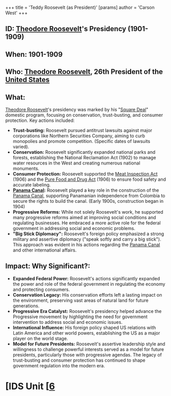 +++
 title = 'Teddy Roosevelt (as President)'
[params]
	author = 'Carson West'
+++
## ID: [Theodore Roosevelt](./../theodore-roosevelt/)'s Presidency (1901-1909)

## When: 1901-1909

## Who: [Theodore Roosevelt](./../theodore-roosevelt/), 26th President of the [United States](./../united-states/)

## What:  
[Theodore Roosevelt](./../theodore-roosevelt/)'s presidency was marked by his "[Square Deal](./../square-deal/)" domestic program, focusing on conservation, trust-busting, and consumer protection.  Key actions included:

* **Trust-busting:**  Roosevelt pursued antitrust lawsuits against major corporations like Northern Securities Company, aiming to curb monopolies and promote competition. (Specific dates of lawsuits varied).
* **Conservation:** Roosevelt significantly expanded national parks and forests, establishing the National Reclamation Act (1902) to manage water resources in the West and creating numerous national monuments.
* **Consumer Protection:**  Roosevelt supported the [Meat Inspection Act](./../meat-inspection-act/) (1906) and the [Pure Food and Drug Act](./../pure-food-and-drug-act/) (1906) to ensure food safety and accurate labeling.
* **[Panama Canal](./../panama-canal/):** Roosevelt played a key role in the construction of the [Panama Canal](./../panama-canal/), supporting Panamanian independence from Colombia to secure the rights to build the canal. (Early 1900s, construction began in 1904)
* **Progressive Reforms:** While not solely Roosevelt's work, he supported many progressive reforms aimed at improving social conditions and regulating businesses.  He embraced a more active role for the federal government in addressing social and economic problems.
* **"Big Stick Diplomacy":** Roosevelt's foreign policy emphasized a strong military and assertive diplomacy ("speak softly and carry a big stick").  This approach was evident in his actions regarding the [Panama Canal](./../panama-canal/) and other international affairs.


## Impact: Why Significant?:

* **Expanded Federal Power:** Roosevelt's actions significantly expanded the power and role of the federal government in regulating the economy and protecting consumers.
* **Conservation Legacy:** His conservation efforts left a lasting impact on the environment, preserving vast areas of natural land for future generations.
* **Progressive Era Catalyst:**  Roosevelt's presidency helped advance the Progressive movement by highlighting the need for government intervention to address social and economic issues.
* **International Influence:** His foreign policy shaped US relations with Latin America and other world powers, establishing the US as a major player on the world stage.
* **Model for Future Presidents:** Roosevelt's assertive leadership style and willingness to challenge powerful interests served as a model for future presidents, particularly those with progressive agendas.  The legacy of trust-busting and consumer protection has continued to shape government regulation into the modern era.

# [IDS Unit [[6](./../ids-unit-[[6/)